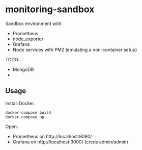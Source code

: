 # monitoring-sandbox

Sandbox environment with:

- Prometheus
- node_exporter
- Grafana
- Node services with PM2 (emulating a non-container setup)

TODO:

- MongoDB
-

## Usage

Install Docker.

```
docker-compose build
docker-compose up
```

Open:

- Prometheus on http://localhost:9090/
- Grafana on http://localhost:3000/ (creds admin/admin)
